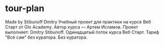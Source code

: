 # tour-plan
Made by Stibunoff Dmitry
Учебный проект для практики на курсе Веб Старт от Glo Academy. Автор курса — Артем Исламов.
Проект выполняет:
Dmitry Stibunoff. Одинадцатый поток курса Веб Старт. Тариф "Всё сам" без куратора. 
Без куратора.